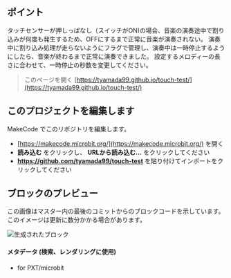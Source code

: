 ## ポイント
タッチセンサーが押しっぱなし（スイッチがON)の場合、音楽の演奏途中で割り込みが何度も発生するため、OFFにするまで正常に音楽が演奏されない。
演奏中に割り込み処理が走らないようにフラグで管理し、演奏中は一時停止するようにしたら、音楽が終わるまで正常に演奏できました。
設定するメロディーの長さに合わせて、一時停止の秒数を変更してください。

> このページを開く [https://tyamada99.github.io/touch-test/](https://tyamada99.github.io/touch-test/)

## このプロジェクトを編集します

MakeCode でこのリポジトリを編集します。

* [https://makecode.microbit.org/](https://makecode.microbit.org/) を開く
* **読み込む** をクリックし、 **URLから読み込む...** をクリックしてください
* **https://github.com/tyamada99/touch-test** を貼り付けてインポートをクリックしてください

## ブロックのプレビュー

この画像はマスター内の最後のコミットからのブロックコードを示しています。
このイメージは更新に数分かかる場合があります。

![生成されたブロック](https://github.com/tyamada99/touch-test/raw/master/.github/makecode/blocks.png)

#### メタデータ (検索、レンダリングに使用)

* for PXT/microbit
<script src="https://makecode.com/gh-pages-embed.js"></script><script>makeCodeRender("{{ site.makecode.home_url }}", "{{ site.github.owner_name }}/{{ site.github.repository_name }}");</script>

